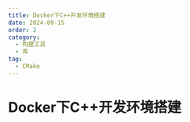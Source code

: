 ```yaml
---
title: Docker下C++开发环境搭建
date: 2024-09-15
order: 2
category:
  - 构建工具
  - 库
tag:
  - CMake
---
```


# Docker下C++开发环境搭建




